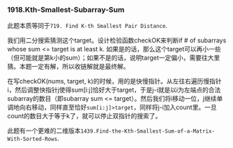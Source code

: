 ### 1918.Kth-Smallest-Subarray-Sum

此题本质等同于```719. Find K-th Smallest Pair Distance```.

我们用二分搜索猜测这个target。设计检验函数checkOK来判断if # of subarrays whose sum <= target is at least k. 如果是的话，那么这个target可以再小一些（但可能就是第k小的sum）；如果不是的话，说明target一定偏小，需要往大里猜。本题一定有解，所以收链解就是最终解。

在写checkOK(nums, target, k)的时候，用的是快慢指针。从左往右遍历慢指针i，然后调整快指针j使得sum[i:j]恰好大于target，于是j-i就是以i为左端点的合法subarray的数目（即subarray sum <= target）。然后我们将i移动一位，j继续单调地向右移动，同样直至恰好```sum[i:j]>target```，同样将j-i加入count里。一旦count的数目大于等于k了，就可以停止双指针的搜索了。

此题有一个更难的二维版本```1439.Find-the-Kth-Smallest-Sum-of-a-Matrix-With-Sorted-Rows```.
